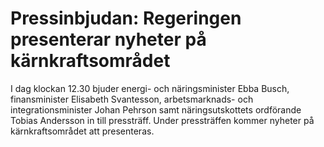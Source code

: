 # Pressinbjudan: Regeringen presenterar nyheter på kärnkraftsområdet

I dag klockan 12.30 bjuder energi- och näringsminister Ebba Busch, finansminister Elisabeth Svantesson, arbetsmarknads- och integrationsminister Johan Pehrson samt näringsutskottets ordförande Tobias Andersson in till pressträff. Under pressträffen kommer nyheter på kärnkraftsområdet att presenteras.
